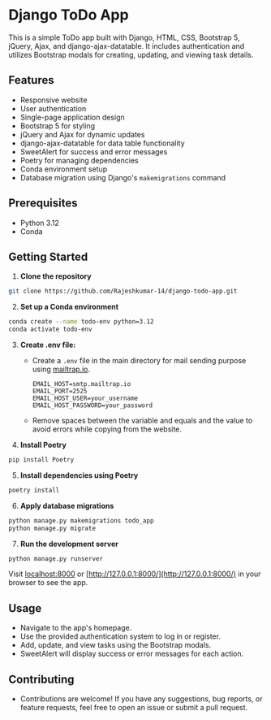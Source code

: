 # Django ToDo App

This is a simple ToDo app built with Django, HTML, CSS, Bootstrap 5, jQuery, Ajax, and django-ajax-datatable. It includes authentication and utilizes Bootstrap modals for creating, updating, and viewing task details.

## Features
- Responsive website
- User authentication
- Single-page application design
- Bootstrap 5 for styling
- jQuery and Ajax for dynamic updates
- django-ajax-datatable for data table functionality
- SweetAlert for success and error messages
- Poetry for managing dependencies
- Conda environment setup
- Database migration using Django's `makemigrations` command

## Prerequisites

- Python 3.12
- Conda

## Getting Started
1. **Clone the repository**

```bash
git clone https://github.com/Rajeshkumar-14/django-todo-app.git
```

2. **Set up a Conda environment**

```bash
conda create --name todo-env python=3.12
conda activate todo-env
```

3. **Create .env file:**

   - Create a `.env` file in the main directory for mail sending purpose using [mailtrap.io](https://mailtrap.io/).

     ```env
     EMAIL_HOST=smtp.mailtrap.io
     EMAIL_PORT=2525
     EMAIL_HOST_USER=your_username
     EMAIL_HOST_PASSWORD=your_password
     ```

   - Remove spaces between the variable and equals and the value to avoid errors while copying from the website.

4. **Install Poetry**

```bash
pip install Poetry
```

5. **Install dependencies using Poetry**

```bash
poetry install
```

6. **Apply database migrations**

```bash
python manage.py makemigrations todo_app
python manage.py migrate
```

7. **Run the development server**

```bash
python manage.py runserver
```

Visit [localhost:8000](http://localhost:8000) or [http://127.0.0.1:8000/](http://127.0.0.1:8000/) in your browser to see the app.

## Usage
- Navigate to the app's homepage.
- Use the provided authentication system to log in or register.
- Add, update, and view tasks using the Bootstrap modals.
- SweetAlert will display success or error messages for each action.

## Contributing

- Contributions are welcome! If you have any suggestions, bug reports, or feature requests, feel free to open an issue or submit a pull request.

